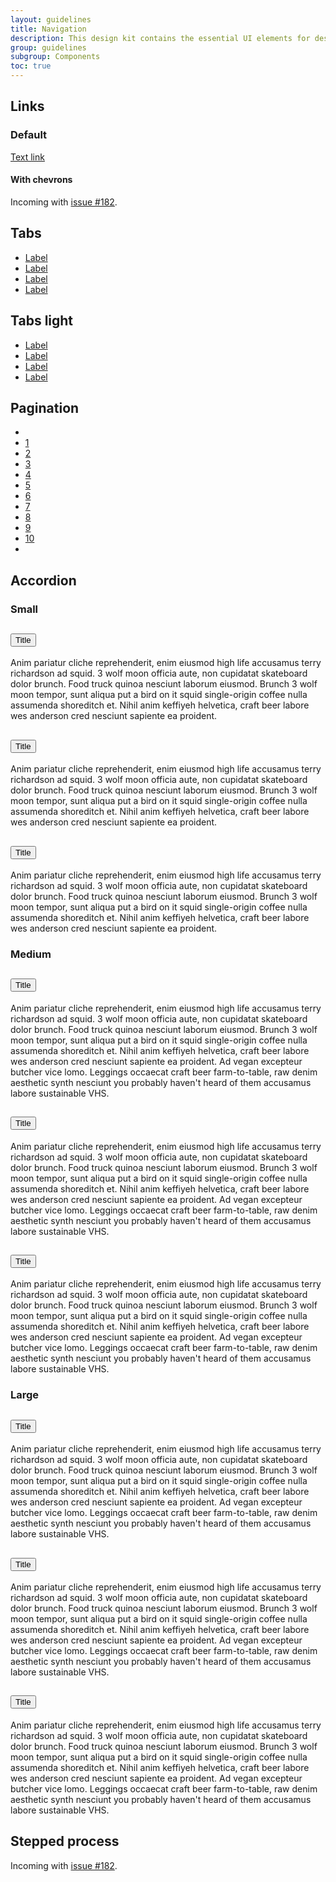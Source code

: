 ```yaml
---
layout: guidelines
title: Navigation
description: This design kit contains the essential UI elements for designing, prototyping and building Orange products and services on the web.
group: guidelines
subgroup: Components
toc: true
---
```


## Links

<div class="row gy-3 mt-4">
  <div class="col-2">
    <h3 class="h6">Default</h3>
  </div>
  <div class="col-4">
    <a href="#links" class="font-weight-bold">Text link</a>
  </div>
  <div class="col-4">
    <h4 class="h6 m-0">With chevrons</h4>

  Incoming with [issue #182](https://github.com/Orange-OpenSource/Orange-Boosted-Bootstrap/issues/182).
  </div>
</div>

## Tabs

<div class="mb-5">
  <ul class="nav nav-tabs">
    <li class="nav-item">
      <a class="nav-link active" aria-current="page" href="#tabs">Label</a>
    </li>
    <li class="nav-item">
      <a class="nav-link" href="#tabs">Label</a>
    </li>
    <li class="nav-item">
      <a class="nav-link" href="#tabs">Label</a>
    </li>
    <li class="nav-item">
      <a class="nav-link disabled" href="#tabs" tabindex="-1" aria-disabled="true">Label</a>
    </li>
  </ul>
</div>

## Tabs light

<div class="mb-5">
  <ul class="nav nav-tabs nav-tabs-light">
    <li class="nav-item">
      <a class="nav-link active" href="#tabs-light" aria-current="page">Label</a>
    </li>
    <li class="nav-item">
      <a class="nav-link" href="#tabs-light">Label</a>
    </li>
    <li class="nav-item">
      <a class="nav-link" href="#tabs-light">Label</a>
    </li>
    <li class="nav-item">
      <a class="nav-link disabled" href="#tabs-light" tabindex="-1" aria-disabled="true">Label</a>
    </li>
  </ul>
</div>

## Pagination

<nav aria-label="Page navigation example">
  <ul class="pagination">
    <li class="page-item disabled"><a class="page-link" href="#pagination" tabindex="-1" aria-disabled="true" aria-label="Previous"></a></li>
    <li class="page-item"><a class="page-link" href="#pagination">1</a></li>
    <li class="page-item"><a class="page-link" href="#pagination">2</a></li>
    <li class="page-item"><a class="page-link" href="#pagination">3</a></li>
    <li class="page-item"><a class="page-link" href="#pagination">4</a></li>
    <li class="page-item active"><a class="page-link" href="#pagination" aria-current="page">5</a></li>
    <li class="page-item"><a class="page-link" href="#pagination">6</a></li>
    <li class="page-item"><a class="page-link" href="#pagination">7</a></li>
    <li class="page-item"><a class="page-link" href="#pagination">8</a></li>
    <li class="page-item"><a class="page-link" href="#pagination">9</a></li>
    <li class="page-item"><a class="page-link" href="#pagination">10</a></li>
    <li class="page-item"><a class="page-link" href="#pagination" aria-label="Next"></a></li>
  </ul>
</nav>

## Accordion

<div class="row gy-3 row-cols-1 row-cols-lg-3">
  <div class="col">
    <h3 class="h6">Small</h3>
    <div class="accordion" id="accordionExample-3">
      <div class="card">
        <div class="card-header" id="headingOne-3">
          <h2 class="mb-0">
            <button class="btn btn-link btn-sm collapsed" type="button" data-toggle="collapse" data-target="#collapseOne-3" aria-expanded="false" aria-controls="collapseOne-3">Title</button>
          </h2>
        </div>
        <div id="collapseOne-3" class="collapse" aria-labelledby="headingOne-3" data-parent="#accordionExample-3">
          <p class="card-body">
            Anim pariatur cliche reprehenderit, enim eiusmod high life accusamus terry richardson ad squid. 3 wolf moon officia aute, non cupidatat skateboard dolor brunch. Food truck quinoa nesciunt laborum eiusmod. Brunch 3 wolf moon tempor, sunt aliqua put a bird on it squid single-origin coffee nulla assumenda shoreditch et. Nihil anim keffiyeh helvetica, craft beer labore wes anderson cred nesciunt sapiente ea proident.
          </p>
        </div>
      </div>
      <div class="card">
        <div class="card-header" id="headingTwo-3">
          <h2 class="mb-0">
            <button class="btn btn-link btn-sm collapsed" type="button" data-toggle="collapse" data-target="#collapseTwo-3" aria-expanded="false" aria-controls="collapseTwo-3">Title</button>
          </h2>
        </div>
        <div id="collapseTwo-3" class="collapse" aria-labelledby="headingTwo-3" data-parent="#accordionExample-3">
          <p class="card-body">
            Anim pariatur cliche reprehenderit, enim eiusmod high life accusamus terry richardson ad squid. 3 wolf moon officia aute, non cupidatat skateboard dolor brunch. Food truck quinoa nesciunt laborum eiusmod. Brunch 3 wolf moon tempor, sunt aliqua put a bird on it squid single-origin coffee nulla assumenda shoreditch et. Nihil anim keffiyeh helvetica, craft beer labore wes anderson cred nesciunt sapiente ea proident.
          </p>
        </div>
      </div>
      <div class="card">
        <div class="card-header" id="headingThree-3">
          <h2 class="mb-0">
            <button class="btn btn-link btn-sm" type="button" data-toggle="collapse" data-target="#collapseThree-3" aria-expanded="true" aria-controls="collapseThree-3">Title</button>
          </h2>
        </div>
        <div id="collapseThree-3" class="collapse show" aria-labelledby="headingThree-3" data-parent="#accordionExample-3">
          <p class="card-body">
            Anim pariatur cliche reprehenderit, enim eiusmod high life accusamus terry richardson ad squid. 3 wolf moon officia aute, non cupidatat skateboard dolor brunch. Food truck quinoa nesciunt laborum eiusmod. Brunch 3 wolf moon tempor, sunt aliqua put a bird on it squid single-origin coffee nulla assumenda shoreditch et. Nihil anim keffiyeh helvetica, craft beer labore wes anderson cred nesciunt sapiente ea proident.
          </p>
        </div>
      </div>
    </div>
  </div>
  <div class="col">
    <h3 class="h6">Medium</h3>
    <div class="accordion" id="accordionExample">
      <div class="card">
        <div class="card-header" id="headingOne">
          <h2 class="mb-0">
            <button class="btn btn-link collapsed" type="button" data-toggle="collapse" data-target="#collapseOne" aria-expanded="false" aria-controls="collapseOne">Title</button>
          </h2>
        </div>
        <div id="collapseOne" class="collapse" aria-labelledby="headingOne" data-parent="#accordionExample">
          <p class="card-body">
            Anim pariatur cliche reprehenderit, enim eiusmod high life accusamus terry richardson ad squid. 3 wolf moon officia aute, non cupidatat skateboard dolor brunch. Food truck quinoa nesciunt laborum eiusmod. Brunch 3 wolf moon tempor, sunt aliqua put a bird on it squid single-origin coffee nulla assumenda shoreditch et. Nihil anim keffiyeh helvetica, craft beer labore wes anderson cred nesciunt sapiente ea proident. Ad vegan excepteur butcher vice lomo. Leggings occaecat craft beer farm-to-table, raw denim aesthetic synth nesciunt you probably haven't heard of them accusamus labore sustainable VHS.
          </p>
        </div>
      </div>
      <div class="card">
        <div class="card-header" id="headingTwo">
          <h2 class="mb-0">
            <button class="btn btn-link collapsed" type="button" data-toggle="collapse" data-target="#collapseTwo" aria-expanded="false" aria-controls="collapseTwo">Title</button>
          </h2>
        </div>
        <div id="collapseTwo" class="collapse" aria-labelledby="headingTwo" data-parent="#accordionExample">
          <p class="card-body">
            Anim pariatur cliche reprehenderit, enim eiusmod high life accusamus terry richardson ad squid. 3 wolf moon officia aute, non cupidatat skateboard dolor brunch. Food truck quinoa nesciunt laborum eiusmod. Brunch 3 wolf moon tempor, sunt aliqua put a bird on it squid single-origin coffee nulla assumenda shoreditch et. Nihil anim keffiyeh helvetica, craft beer labore wes anderson cred nesciunt sapiente ea proident. Ad vegan excepteur butcher vice lomo. Leggings occaecat craft beer farm-to-table, raw denim aesthetic synth nesciunt you probably haven't heard of them accusamus labore sustainable VHS.
          </p>
        </div>
      </div>
      <div class="card">
        <div class="card-header" id="headingThree">
          <h2 class="mb-0">
            <button class="btn btn-link" type="button" data-toggle="collapse" data-target="#collapseThree" aria-expanded="true" aria-controls="collapseThree">Title</button>
          </h2>
        </div>
        <div id="collapseThree" class="collapse show" aria-labelledby="headingThree" data-parent="#accordionExample">
          <p class="card-body">
            Anim pariatur cliche reprehenderit, enim eiusmod high life accusamus terry richardson ad squid. 3 wolf moon officia aute, non cupidatat skateboard dolor brunch. Food truck quinoa nesciunt laborum eiusmod. Brunch 3 wolf moon tempor, sunt aliqua put a bird on it squid single-origin coffee nulla assumenda shoreditch et. Nihil anim keffiyeh helvetica, craft beer labore wes anderson cred nesciunt sapiente ea proident. Ad vegan excepteur butcher vice lomo. Leggings occaecat craft beer farm-to-table, raw denim aesthetic synth nesciunt you probably haven't heard of them accusamus labore sustainable VHS.
          </p>
        </div>
      </div>
    </div>
  </div>
  <div class="col">
    <h3 class="h6">Large</h3>
    <div class="accordion" id="accordionExample-4">
      <div class="card">
        <div class="card-header" id="headingOne-4">
        <h2 class="mb-0">
          <button class="btn btn-link btn-lg collapsed" type="button" data-toggle="collapse" data-target="#collapseOne-4" aria-expanded="false" aria-controls="collapseOne-4">Title</button>
        </h2>
      </div>
      <div id="collapseOne-4" class="collapse" aria-labelledby="headingOne-4" data-parent="#accordionExample-4">
        <p class="card-body">
          Anim pariatur cliche reprehenderit, enim eiusmod high life accusamus terry richardson ad squid. 3 wolf moon officia aute, non cupidatat skateboard dolor brunch. Food truck quinoa nesciunt laborum eiusmod. Brunch 3 wolf moon tempor, sunt aliqua put a bird on it squid single-origin coffee nulla assumenda shoreditch et. Nihil anim keffiyeh helvetica, craft beer labore wes anderson cred nesciunt sapiente ea proident. Ad vegan excepteur butcher vice lomo. Leggings occaecat craft beer farm-to-table, raw denim aesthetic synth nesciunt you probably haven't heard of them accusamus labore sustainable VHS.
        </p>
      </div>
    </div>
      <div class="card">
        <div class="card-header" id="headingTwo-4">
          <h2 class="mb-0">
            <button class="btn btn-link btn-lg collapsed" type="button" data-toggle="collapse" data-target="#collapseTwo-4" aria-expanded="false" aria-controls="collapseTwo-4">Title</button>
          </h2>
        </div>
        <div id="collapseTwo-4" class="collapse" aria-labelledby="headingTwo-4" data-parent="#accordionExample-4">
          <p class="card-body">
            Anim pariatur cliche reprehenderit, enim eiusmod high life accusamus terry richardson ad squid. 3 wolf moon officia aute, non cupidatat skateboard dolor brunch. Food truck quinoa nesciunt laborum eiusmod. Brunch 3 wolf moon tempor, sunt aliqua put a bird on it squid single-origin coffee nulla assumenda shoreditch et. Nihil anim keffiyeh helvetica, craft beer labore wes anderson cred nesciunt sapiente ea proident. Ad vegan excepteur butcher vice lomo. Leggings occaecat craft beer farm-to-table, raw denim aesthetic synth nesciunt you probably haven't heard of them accusamus labore sustainable VHS.
          </p>
        </div>
      </div>
      <div class="card">
        <div class="card-header" id="headingThree-4">
          <h2 class="mb-0">
            <button class="btn btn-link btn-lg" type="button" data-toggle="collapse" data-target="#collapseThree-4" aria-expanded="true" aria-controls="collapseThree-4">Title</button>
          </h2>
        </div>
        <div id="collapseThree-4" class="collapse show" aria-labelledby="headingThree-4" data-parent="#accordionExample-4">
          <p class="card-body">
            Anim pariatur cliche reprehenderit, enim eiusmod high life accusamus terry richardson ad squid. 3 wolf moon officia aute, non cupidatat skateboard dolor brunch. Food truck quinoa nesciunt laborum eiusmod. Brunch 3 wolf moon tempor, sunt aliqua put a bird on it squid single-origin coffee nulla assumenda shoreditch et. Nihil anim keffiyeh helvetica, craft beer labore wes anderson cred nesciunt sapiente ea proident. Ad vegan excepteur butcher vice lomo. Leggings occaecat craft beer farm-to-table, raw denim aesthetic synth nesciunt you probably haven't heard of them accusamus labore sustainable VHS.
          </p>
        </div>
      </div>
    </div>
  </div>
</div>

## Stepped process

Incoming with [issue #182](https://github.com/Orange-OpenSource/Orange-Boosted-Bootstrap/issues/182).
